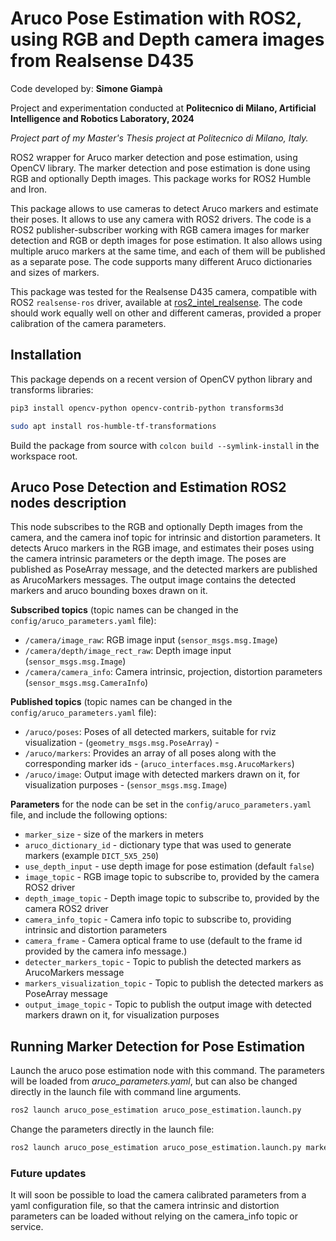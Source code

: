 # Aruco Pose Estimation with ROS2, using RGB and Depth camera images from Realsense D435

Code developed by: __Simone Giampà__

Project and experimentation conducted at __Politecnico di Milano, Artificial Intelligence and Robotics Laboratory, 2024__

_Project part of my Master's Thesis project at Politecnico di Milano, Italy._

ROS2 wrapper for Aruco marker detection and pose estimation, using OpenCV library. The marker detection and pose estimation is
done using RGB and optionally Depth images. This package works for ROS2 Humble and Iron.

This package allows to use cameras to detect Aruco markers and estimate their poses. It allows to use any camera with ROS2 drivers.
The code is a ROS2 publisher-subscriber working with RGB camera images for marker detection and RGB or depth images for pose estimation. 
It also allows using multiple aruco markers at the same time, and each of them will be published as a separate pose. 
The code supports many different Aruco dictionaries and sizes of markers.

This package was tested for the Realsense D435 camera, compatible with ROS2 `realsense-ros` driver,
available at [ros2_intel_realsense](https://github.com/IntelRealSense/realsense-ros). The code should work equally well on other and
different cameras, provided a proper calibration of the camera parameters.

## Installation

This package depends on a recent version of OpenCV python library and transforms libraries:

```bash
pip3 install opencv-python opencv-contrib-python transforms3d

sudo apt install ros-humble-tf-transformations
```

Build the package from source with `colcon build --symlink-install` in the workspace root.

## Aruco Pose Detection and Estimation ROS2 nodes description

This node subscribes to the RGB and optionally Depth images from the camera, and the camera inof topic for
intrinsic and distortion parameters. It detects Aruco markers in the RGB image, and estimates their poses using the
camera intrinsic parameters or the depth image. The poses are published as PoseArray message, and the detected markers
are published as ArucoMarkers messages. The output image contains the detected markers and aruco bounding boxes drawn on it.

__Subscribed topics__ (topic names can be changed in the `config/aruco_parameters.yaml` file):

* `/camera/image_raw`: RGB image input (`sensor_msgs.msg.Image`)
* `/camera/depth/image_rect_raw`: Depth image input (`sensor_msgs.msg.Image`)
* `/camera/camera_info`: Camera intrinsic, projection, distortion parameters (`sensor_msgs.msg.CameraInfo`)

__Published topics__ (topic names can be changed in the `config/aruco_parameters.yaml` file):

* `/aruco/poses`: Poses of all detected markers, suitable for rviz visualization - (`geometry_msgs.msg.PoseArray`) - 
* `/aruco/markers`: Provides an array of all poses along with the corresponding marker ids - (`aruco_interfaces.msg.ArucoMarkers`)
* `/aruco/image`: Output image with detected markers drawn on it, for visualization purposes - (`sensor_msgs.msg.Image`)

__Parameters__ for the node can be set in the `config/aruco_parameters.yaml` file, and include the following options:

* `marker_size` - size of the markers in meters
* `aruco_dictionary_id` - dictionary type that was used to generate markers (example `DICT_5X5_250`)
* `use_depth_input` - use depth image for pose estimation (default `false`)
* `image_topic` - RGB image topic to subscribe to, provided by the camera ROS2 driver
* `depth_image_topic` - Depth image topic to subscribe to, provided by the camera ROS2 driver
* `camera_info_topic` - Camera info topic to subscribe to, providing intrinsic and distortion parameters
* `camera_frame` - Camera optical frame to use (default to the frame id provided by the camera info message.)
* `detecter_markers_topic` - Topic to publish the detected markers as ArucoMarkers message
* `markers_visualization_topic` - Topic to publish the detected markers as PoseArray message
* `output_image_topic` - Topic to publish the output image with detected markers drawn on it, for visualization purposes

## Running Marker Detection for Pose Estimation

Launch the aruco pose estimation node with this command. The parameters will be loaded from _aruco\_parameters.yaml_,
but can also be changed directly in the launch file with command line arguments.

```bash
ros2 launch aruco_pose_estimation aruco_pose_estimation.launch.py
```

Change the parameters directly in the launch file:

```bash
ros2 launch aruco_pose_estimation aruco_pose_estimation.launch.py marker_size:=0.1 aruco_dictionary_id:=DICT_5X5_250 camera_frame:=camera_link
```

### Future updates

It will soon be possible to load the camera calibrated parameters from a yaml configuration file, so that
the camera intrinsic and distortion parameters can be loaded without relying on the camera_info topic or service.